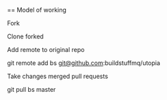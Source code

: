 
== Model of working

Fork

Clone forked

Add remote to original repo

git remote add bs git@github.com:buildstuffmq/utopia

Take changes merged pull requests

git pull bs master
